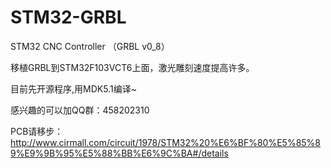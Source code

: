 # STM32-GRBL
STM32 CNC Controller （GRBL v0_8）

移植GRBL到STM32F103VCT6上面，激光雕刻速度提高许多。

目前先开源程序,用MDK5.1编译~

感兴趣的可以加QQ群：458202310

PCB请移步：http://www.cirmall.com/circuit/1978/STM32%20%E6%BF%80%E5%85%89%E9%9B%95%E5%88%BB%E6%9C%BA#/details
